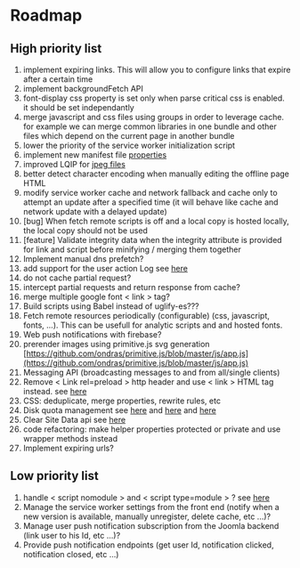 # Roadmap

## High priority list

1. implement expiring links. This will allow you to configure links that expire after a certain time
2. implement backgroundFetch API
3. font-display css property is set only when parse critical css is enabled. it should be set independantly
4. merge javascript and css files using groups in order to leverage cache. for example we can merge common libraries in one bundle and other files which depend on the current page in another bundle
5. lower the priority of the service worker initialization script
6. implement new manifest file [properties](https://developer.mozilla.org/en-US/docs/Web/Manifest)
7. improved LQIP for [jpeg files](https://www.smashingmagazine.com/2019/08/faster-image-loading-embedded-previews/)
8. better detect character encoding when manually editing the offline page HTML
9. modify service worker cache and network fallback and cache only to attempt an update after a specified time (it will behave like cache and network update with a delayed update)
10. [bug] When fetch remote scripts is off and a local copy is hosted locally, the local copy should not be used
11. [feature] Validate integrity data when the integrity attribute is provided for link and script before minifying / merging them together
12. Implement manual dns prefetch?
13. add support for the user action Log see [here](https://docs.joomla.org/J1.x:User_Action_Logs)
14. do not cache partial request?
15. intercept partial requests and return response from cache?
16. merge multiple google font < link > tag?
17. Build scripts using Babel instead of uglify-es???
18. Fetch remote resources periodically (configurable) (css, javascript, fonts, ...). This can be usefull for analytic scripts and and hosted fonts.
19. Web push notifications with firebase?
20. prerender images using primitive.js svg generation [https://github.com/ondras/primitive.js/blob/master/js/app.js](https://github.com/ondras/primitive.js/blob/master/js/app.js)
21. Messaging API (broadcasting messages to and from all/single clients)
22. Remove < Link rel=preload > http header and use < link > HTML tag instead. see [here](https://jakearchibald.com/2017/h2-push-tougher-than-i-thought/)
23. CSS: deduplicate, merge properties, rewrite rules, etc
24. Disk quota management see [here](https://developer.chrome.com/apps/offline_storage) and [here](https://developer.mozilla.org/fr/docs/Web/API/API_IndexedDB/Browser_storage_limits_and_eviction_criteria) and [here](https://gist.github.com/ebidel/188a513b1cd5e77d4d1453a4b6d060b0)
25. Clear Site Data api see [here](https://www.w1.org/TR/clear-site-data/)
26. code refactoring: make helper properties protected or private and use wrapper methods instead
27. Implement expiring urls?

## Low priority list

1. handle < script nomodule > and < script type=module > ? see [here](https://developers.google.com/web/fundamentals/primers/modules)
1. Manage the service worker settings from the front end (notify when a new version is available, manually unregister, delete cache, etc ...)?
1. Manage user push notification subscription from the Joomla backend (link user to his Id, etc ...)?
1. Provide push notification endpoints (get user Id, notification clicked, notification closed, etc ...)
